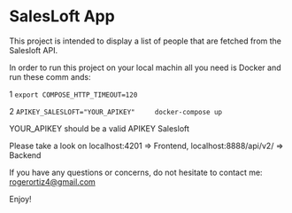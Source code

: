 # SalesLoft App

This project is intended to display a list of people that are fetched from the Salesloft API.

In order to run this project on your local machin all you need is Docker and run these comm
ands:

1 `export COMPOSE_HTTP_TIMEOUT=120`
    
2 `APIKEY_SALESLOFT="YOUR_APIKEY"     docker-compose up`

YOUR_APIKEY should be a valid APIKEY Salesloft

Please take a look on localhost:4201 => Frontend, localhost:8888/api/v2/ => Backend

If you have any questions or concerns, do not hesitate to contact me:
<rogerortiz4@gmail.com>


Enjoy!
